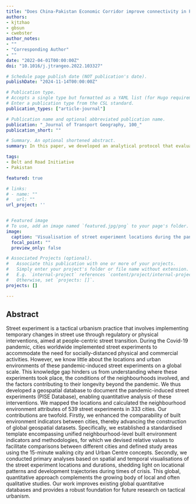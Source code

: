```yaml
---
title: "Does China-Pakistan Economic Corridor improve connectivity in Pakistan? A protocol assessing the planned transport network infrastructure"
authors:
- kjtzhao
- gbsun
- cwebster
author_notes:
- ""
- "Corresponding Author"
- ""
date: "2022-04-01T00:00:00Z"
doi: "10.1016/j.jtrangeo.2022.103327"

# Schedule page publish date (NOT publication's date).
publishDate: "2024-11-14T00:00:00Z"

# Publication type.
# Accepts a single type but formatted as a YAML list (for Hugo requirements).
# Enter a publication type from the CSL standard.
publication_types: ["article-journal"]

# Publication name and optional abbreviated publication name.
publication: "_Journal of Transport Geography, 100_"
publication_short: ""

# Summary. An optional shortened abstract.
summary: In this paper, we developed an analytical protocol that evaluates the changes in transport network connectivity before and after the BRI transport infrastructure construction, using open-source data and tools, and tested it on the China-Pakistan Economic Corridor (CPEC), the flagship project of BRI. 

tags:
- Belt and Road Initiative
- Pakistan

featured: true

# links:
# - name: ""
#   url: ""
url_project: ''


# Featured image
# To use, add an image named `featured.jpg/png` to your page's folder. 
image:
  caption: 'Visualisation of street experiment locations during the pandemic outbreak'
  focal_point: ""
  preview_only: false

# Associated Projects (optional).
#   Associate this publication with one or more of your projects.
#   Simply enter your project's folder or file name without extension.
#   E.g. `internal-project` references `content/project/internal-project/index.md`.
#   Otherwise, set `projects: []`.
projects: []

---
```


## Abstract

Street experiment is a tactical urbanism practice that involves implementing temporary changes in street use through regulatory or physical interventions, aimed at people-centric street transition. During the Covid-19 pandemic, cities worldwide implemented street experiments to accommodate the need for socially-distanced physical and commercial activities. However, we know little about the locations and urban environments of these pandemic-induced street experiments on a global scale. This knowledge gap hinders us from understanding where these experiments took place, the conditions of the neighbourhoods involved, and the factors contributing to their longevity beyond the pandemic. We thus developed a geospatial database to document the pandemic-induced street experiments (PISE Database), enabling quantitative analysis of these interventions. We mapped the locations and calculated the neighbourhood environment attributes of 539 street experiments in 333 cities. Our contributions are twofold. Firstly, we enhanced the comparability of built environment indicators between cities, thereby advancing the construction of global geospatial datasets. Specifically, we established a standardised template encompassing unified neighbourhood-level built environment indicators and methodologies, for which we devised relative values to facilitate comparisons between different cities and defined study areas using the 15-minute walking city and Urban Centre concepts. Secondly, we conducted primary analyses based on spatial and temporal visualisations of the street experiment locations and durations, shedding light on locational patterns and development trajectories during times of crisis. This global, quantitative approach complements the growing body of local and often qualitative studies. Our work improves existing global quantitative databases and provides a robust foundation for future research on tactical urbanism.